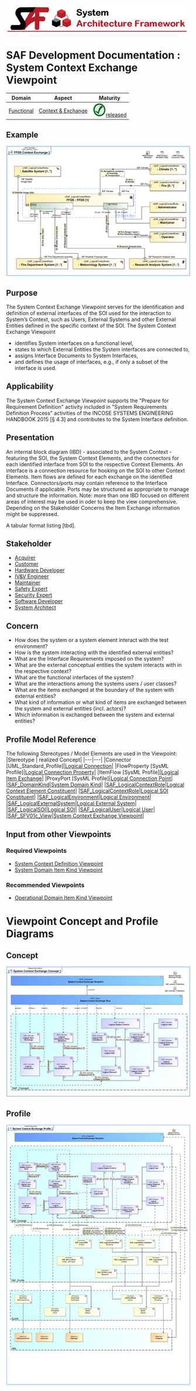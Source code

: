 ![System Architecture Framework](../../diagrams/Banner_SAF.png)
# SAF Development Documentation : System Context Exchange Viewpoint
|**Domain**|**Aspect**|**Maturity**|
| --- | --- | --- |
|[Functional](../../domains.md#Domain-Functional)|[Context & Exchange](../../aspects.md#Aspect-Context-&-Exchange)|![Released](../../diagrams/Symbol_confirmed.png )[released](../../using-saf/maturity.md#released)|
## Example
![System-Context-Exchange-Viewpoint-primary-example.svg](../../diagrams/vp-examples/System-Context-Exchange-Viewpoint-primary-example.svg)
## Purpose
The System Context Exchange Viewpoint serves for the identification and definition of external interfaces of the SOI used for the interaction to System’s Context, such as Users, External Systems and other External Entities defined in the specific context of the SOI. The System Context Exchange Viewpoint
* identifies System interfaces on a functional level,
* states to which External Entities the System interfaces are connected to,
* assigns Interface Documents to System Interfaces,
* and defines the usage of interfaces, e.g., if only a subset of the interface is used.
## Applicability
The System Context Exchange Viewpoint supports the "Prepare for Requirement Definition" activity included in "System Requirements Definition Process" activities of the INCOSE SYSTEMS ENGINEERING HANDBOOK 2015 [§ 4.3] and contributes to the System Interface definition.
## Presentation
An internal block diagram (IBD) - associated to the System Context - featuring the SOI, the System Context Elements, and the connectors for each identified interface from SOI to the respective Context Elements. An interface is a connection resource for hooking on the SOI to other Context Elements. Item flows are defined for each exchange on the identified Interface. Connectors/ports may contain reference to the Interface Documents if applicable. Ports may be structured as appropriate to manage and structure the information.
Note: more than one IBD focused on different areas of interest may be used in oder to keep the view comprehensive. Depending on the Stakeholder Concerns the Item Exchange information might be suppressed.

A tabular format listing [tbd].

## Stakeholder
* [Acquirer](../../stakeholders.md#Acquirer)
* [Customer](../../stakeholders.md#Customer)
* [Hardware Developer](../../stakeholders.md#Hardware-Developer)
* [IV&V Engineer](../../stakeholders.md#IV&V-Engineer)
* [Maintainer](../../stakeholders.md#Maintainer)
* [Safety Expert](../../stakeholders.md#Safety-Expert)
* [Security Expert](../../stakeholders.md#Security-Expert)
* [Software Developer](../../stakeholders.md#Software-Developer)
* [System Architect](../../stakeholders.md#System-Architect)
## Concern
* How does the system or a system element interact with the test environment?
* How is the system interacting with the identified external entities?
* What are the Interface Requirements imposed on the system?
* What are the external conceptual entities the system interacts with in the respective context?
* What are the functional interfaces of the system?
* What are the interactions among the systems users / user classes?
* What are the items exchanged at the boundary of the system with external entities?
* What kind of information or what kind of items are exchanged between the system and external entities (incl. actors)?
* Which information is exchanged between the system and external entities?
## Profile Model Reference
The following Stereotypes / Model Elements are used in the Viewpoint:
|Stereotype | realized Concept|
|---|---|
|Connector [UML_Standard_Profile]|[Logical Connection](../concept/concepts.md#Logical-Connection)|
|FlowProperty [SysML Profile]|[Logical Connection Property](../concept/concepts.md#Logical-Connection-Property)|
|ItemFlow [SysML Profile]|[Logical Item Exchange](../concept/concepts.md#Logical-Item-Exchange)|
|ProxyPort [SysML Profile]|[Logical Connection Point](../concept/concepts.md#Logical-Connection-Point)|
|[SAF_DomainKind](../../stereotypes.md#SAF_DomainKind)|[System Domain Kind](../concept/concepts.md#System-Domain-Kind)|
|[SAF_LogicalContextRole](../../stereotypes.md#SAF_LogicalContextRole)|[Logical Context Element Constituent](../concept/concepts.md#Logical-Context-Element-Constituent)|
|[SAF_LogicalContextRole](../../stereotypes.md#SAF_LogicalContextRole)|[Logical SOI Constituent](../concept/concepts.md#Logical-SOI-Constituent)|
|[SAF_LogicalEnvironment](../../stereotypes.md#SAF_LogicalEnvironment)|[Logical Environment](../concept/concepts.md#Logical-Environment)|
|[SAF_LogicalExternalSystem](../../stereotypes.md#SAF_LogicalExternalSystem)|[Logical External System](../concept/concepts.md#Logical-External-System)|
|[SAF_LogicalSOI](../../stereotypes.md#SAF_LogicalSOI)|[Logical SOI](../concept/concepts.md#Logical-SOI)|
|[SAF_LogicalUser](../../stereotypes.md#SAF_LogicalUser)|[Logical User](../concept/concepts.md#Logical-User)|
|[SAF_SFV01c_View](../../stereotypes.md#SAF_SFV01c_View)|[System Context Exchange Viewpoint](../concept/concepts.md#System-Context-Exchange-Viewpoint)|
## Input from other Viewpoints
### Required Viewpoints
* [System Context Definition Viewpoint](System-Context-Definition-Viewpoint.md)
* [System Domain Item Kind Viewpoint](System-Domain-Item-Kind-Viewpoint.md)
### Recommended Viewpoints
* [Operational Domain Item Kind Viewpoint](Operational-Domain-Item-Kind-Viewpoint.md)
# Viewpoint Concept and Profile Diagrams
## Concept
![System Context Exchange Concept](diagrams/System-Context-Exchange-Concept.svg)
## Profile
![System Context Exchange Profile](diagrams/System-Context-Exchange-Profile.svg)
